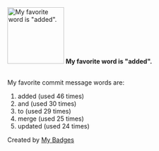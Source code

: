 <img src="https://github.com/my-badges/my-badges/blob/master/src/all-badges/favorite-word/favorite-word.png?raw=true" alt="My favorite word is &quot;added&quot;." title="My favorite word is &quot;added&quot;." width="128">
<strong>My favorite word is &quot;added&quot;.</strong>
<br><br>

My favorite commit message words are:

1. added (used 46 times)
2. and (used 30 times)
3. to (used 29 times)
4. merge (used 25 times)
5. updated (used 24 times)


Created by <a href="https://github.com/my-badges/my-badges">My Badges</a>